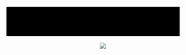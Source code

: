 ![Name gif](res/screedbot.gif)

<p align="center"> 
  <!-- Visitor count<br> -->
  <img src="https://profile-counter.glitch.me/yash3001/count.svg" />
</p>
